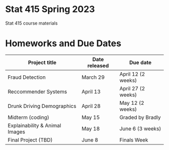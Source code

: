 # Stat 415 Spring 2023 
Stat 415 course materials



# Homeworks and Due Dates


| Project title                  | Date released | Due date                
|--------------------------------|---------------|-------------------------|
| Fraud Detection                | March 29      | April 12 (2 weeks)  |
| Reccommender Systems           | April 13      | April 27 (2 weeks)  |
| Drunk Driving Demographics     | April 28      | May 12   (2 weeks)  |
| Midterm (coding)               | May 15        | Graded by Bradly    |
| Explainability & Animal Images | May 18        | June 6    (3 weeks) | 
| Final Project (TBD)            | June 8        | Finals Week         |
